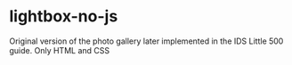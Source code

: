 # lightbox-no-js
Original version of the photo gallery later implemented in the IDS Little 500 guide.
Only HTML and CSS
